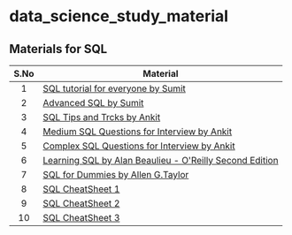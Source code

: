 # data_science_study_material

## Materials for SQL

|S.No | Material|
|:---: | ---|
| 1 | [SQL tutorial for everyone by Sumit](https://www.youtube.com/watch?v=zAOUpVM6R6I&list=PLtgiThe4j67rAoPmnCQmcgLS4iIc5ungg)|
| 2 | [Advanced SQL by Sumit](https://www.youtube.com/watch?v=zg9GNdX-Q9g&list=PLtgiThe4j67osrX6iUEpo7J4Gkh_G25Y_)|
| 3 | [SQL Tips and Trcks by Ankit](https://www.youtube.com/watch?v=4xPxGX4mfb4&list=PLBTZqjSKn0IcR6DhoLUibOG8frnWbZdSH)|
| 4 | [Medium SQL Questions for Interview by Ankit](https://www.youtube.com/watch?v=dOLBRfwzYcU&list=PLBTZqjSKn0IfuIqbMIqzS-waofsPHMS0E)|
| 5 | [Complex SQL Questions for Interview by Ankit](https://www.youtube.com/watch?v=qyAgWL066Vo&list=PLBTZqjSKn0IeKBQDjLmzisazhqQy4iGkb)|
| 6 | [Learning SQL by Alan Beaulieu - O'Reilly Second Edition](SQL/Materials/01_Learning_SQL.pdf)|
| 7 | [SQL for Dummies by Allen G.Taylor](SQL/Materials/02_SQL_For_Dummies.pdf)|
| 8 | [SQL CheatSheet 1](SQL/CheatSheet/01_SQL_CheatSheet.pdf)|
| 9 | [SQL CheatSheet 2](SQL/CheatSheet/02_SQL_CheatSheet.pdf)|
| 10 | [SQL CheatSheet 3](SQL/CheatSheet/03_SQL_CheatSheet.pdf)|
